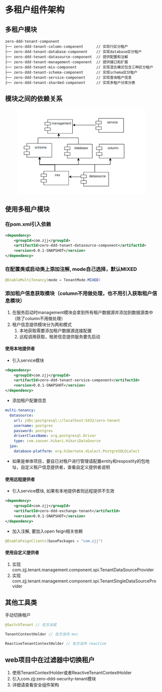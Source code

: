 # 多租户组件架构

## 多租户模块

```
zero-ddd-tenant-component
├── zero-ddd-tenant-column-component      // 实现行区分租户
├── zero-ddd-tenant-database-component    // 实现database区分租户
├── zero-ddd-tenant-datasource-component  // 提供配置和注解
├── zero-ddd-tenant-management-component  // 提供接口和扩展
├── zero-ddd-tenant-mix-component         // 实现混合模式包含三种区分租户
├── zero-ddd-tenant-schema-component      // 实现schema区分租户
├── zero-ddd-tenant-service-component     // 实现查询租户信息
├── zero-ddd-tenant-sharded-component     // 实现多租户分库分表
```

## 模块之间的依赖关系

<figure><img src="../.gitbook/assets/屏幕截图 2025-03-22 215457.png" alt=""><figcaption></figcaption></figure>

## 使用多租户模块

### 在pom.xml引入依赖

```xml
<dependency>
    <groupId>com.zjj</groupId>
    <artifactId>zero-ddd-tenant-datasource-component</artifactId>
    <version>0.0.1-SNAPSHOT</version>
</dependency>
```

### 在配置类或启动类上添加注解, mode自己选择，默认MIXED

```java
@EnableMultiTenancy(mode = TenantMode.MIXED)
```

### 添加租户信息获取模块（column不用做处理，也不用引入获取租户信息模块）

1. 在服务启动时management模块会拿到所有租户数据源并添加到数据源类中（除了column不用做处理）
2. 租户信息提供模块分为两和模式
   1. 本地获取需要添加租户数据源连接配置
   2. 远程调用获取，租房信息提供服务要先启动

#### 使用本地提供者

* 引入service模块

```xml
<dependency>
    <groupId>com.zjj</groupId>
    <artifactId>zero-ddd-tenant-service-component</artifactId>
    <version>0.0.1-SNAPSHOT</version>
</dependency>
```

* 添加租户配置信息

```yaml
multi-tenancy:
  datasource:
    url: jdbc:postgresql://localhost:5432/zero-tenant
    username: postgres
    password: postgres
    driverClassName: org.postgresql.Driver
    type: com.zaxxer.hikari.HikariDataSource
  jpa:
    database-platform: org.hibernate.dialect.PostgreSQLDialect
```

* 如果是单体项目，要自已对租户进行管理请配置entity和respostity的包地址，自定义租户信息提供者，查看自定义提供者说明

#### 使用远程提供者

* 引入service模块, 如果有本地提供者则远程提供不生效

```xml
<dependency>
    <groupId>com.zjj</groupId>
    <artifactId>zero-ddd-exchange-tenant</artifactId>
    <version>0.0.1-SNAPSHOT</version>
</dependency>
```

* 加入注解, 要加入open feign相关依赖

```java
@EnableFeignClients(basePackages = "com.zjj")
```

#### 使用自定义提供者

1. 实现com.zjj.tenant.management.component.spi.TenantDataSourceProvider
2. 实现com.zjj.tenant.management.component.spi.TenantSingleDataSourceProvider

## 其他工具类

手动切换租户

```java
@SwitchTenant // 在方法层
```

```java
TenantContextHolder // 在方法内 mvc
```

```java
ReactiveTenantContextHolder // 在方法内 reactive
```

## web项目中在过滤器中切换租户

1. 使用TenantContextHolder或者ReactiveTenantContextHolder
2. 引入com.zjj:zero-ddd-security-tenant模块
3. 详细请查看安全组件架构
